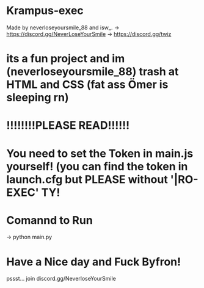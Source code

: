 # Krampus-exec
Made by neverloseyoursmile_88 and isw_.
-> https://discord.gg/NeverLoseYourSmile
-> https://discord.gg/twiz

# its a fun project and im (neverloseyoursmile_88) trash at HTML and CSS (fat ass Ömer is sleeping rn)

# !!!!!!!!PLEASE READ!!!!!!

# You need to set the Token in main.js yourself! (you can find the token in launch.cfg but PLEASE without '|RO-EXEC' TY!

# Comannd to Run
-> python main.py



# Have a Nice day and Fuck Byfron!

pssst... join discord.gg/NeverloseYourSmile 
